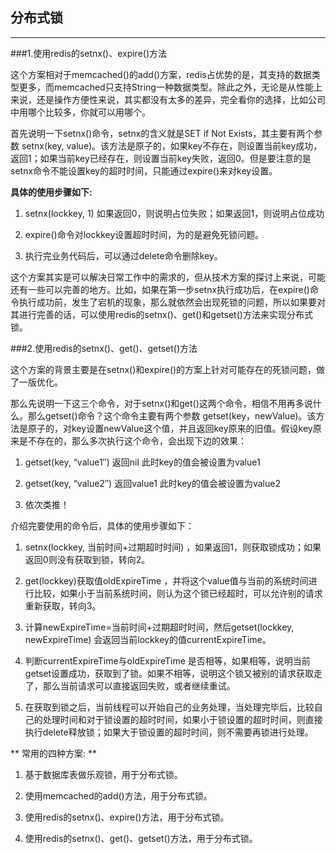 ## 分布式锁

---

###1.使用redis的setnx()、expire()方法

这个方案相对于memcached()的add()方案，redis占优势的是，其支持的数据类型更多，而memcached只支持String一种数据类型。除此之外，无论是从性能上来说，还是操作方便性来说，其实都没有太多的差异，完全看你的选择，比如公司中用哪个比较多，你就可以用哪个。

首先说明一下setnx()命令，setnx的含义就是SET if Not Exists，其主要有两个参数 setnx(key, value)。该方法是原子的，如果key不存在，则设置当前key成功，返回1；如果当前key已经存在，则设置当前key失败，返回0。但是要注意的是setnx命令不能设置key的超时时间，只能通过expire()来对key设置。

**具体的使用步骤如下:**

1. setnx(lockkey, 1)  如果返回0，则说明占位失败；如果返回1，则说明占位成功

2. expire()命令对lockkey设置超时时间，为的是避免死锁问题。

3. 执行完业务代码后，可以通过delete命令删除key。

这个方案其实是可以解决日常工作中的需求的，但从技术方案的探讨上来说，可能还有一些可以完善的地方。比如，如果在第一步setnx执行成功后，在expire()命令执行成功前，发生了宕机的现象，那么就依然会出现死锁的问题，所以如果要对其进行完善的话，可以使用redis的setnx()、get()和getset()方法来实现分布式锁。  


###2.使用redis的setnx()、get()、getset()方法

这个方案的背景主要是在setnx()和expire()的方案上针对可能存在的死锁问题，做了一版优化。

那么先说明一下这三个命令，对于setnx()和get()这两个命令，相信不用再多说什么。那么getset()命令？这个命令主要有两个参数 getset(key，newValue)。该方法是原子的，对key设置newValue这个值，并且返回key原来的旧值。假设key原来是不存在的，那么多次执行这个命令，会出现下边的效果：

1. getset(key, “value1″)  返回nil   此时key的值会被设置为value1

2. getset(key, “value2″)  返回value1   此时key的值会被设置为value2

3. 依次类推！

介绍完要使用的命令后，具体的使用步骤如下：

1. setnx(lockkey, 当前时间+过期超时时间) ，如果返回1，则获取锁成功；如果返回0则没有获取到锁，转向2。

2. get(lockkey)获取值oldExpireTime ，并将这个value值与当前的系统时间进行比较，如果小于当前系统时间，则认为这个锁已经超时，可以允许别的请求重新获取，转向3。

3. 计算newExpireTime=当前时间+过期超时时间，然后getset(lockkey, newExpireTime) 会返回当前lockkey的值currentExpireTime。

4. 判断currentExpireTime与oldExpireTime 是否相等，如果相等，说明当前getset设置成功，获取到了锁。如果不相等，说明这个锁又被别的请求获取走了，那么当前请求可以直接返回失败，或者继续重试。

5. 在获取到锁之后，当前线程可以开始自己的业务处理，当处理完毕后，比较自己的处理时间和对于锁设置的超时时间，如果小于锁设置的超时时间，则直接执行delete释放锁；如果大于锁设置的超时时间，则不需要再锁进行处理。



** 常用的四种方案: **

1. 基于数据库表做乐观锁，用于分布式锁。

2. 使用memcached的add()方法，用于分布式锁。

3. 使用redis的setnx()、expire()方法，用于分布式锁。

4. 使用redis的setnx()、get()、getset()方法，用于分布式锁。




















